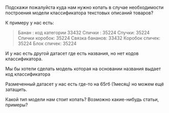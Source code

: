 Подскажи пожалуйста куда нам нужно копать в случае необходимости построения модели классификатора текстовых описаний товаров?

К примеру у нас есть:

> Банан : код категории 33432
> Спички : 35224
> Спучки: 35224
> Спички коробок: 35224
> Связка бананов: 33432
> Коробок спичек: 35224
> Блок спичек: 35224

И у нас есть другой датасет где есть названия, но нет кодов классификатора.

Мы бы хотели сделать модель которая на основании названия выдает код классификатора 

Размеченный датасет у нас есть где-то на 65гб (1месяц) но можем ещё затащить. 

Какой тип модели нам стоит копать? Возможно какие-нибудь статьи, примеры?